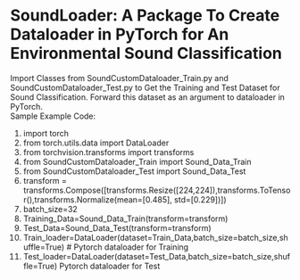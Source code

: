 # SoundLoader: A Package To Create Dataloader in PyTorch for An Environmental Sound Classification
Import Classes from SoundCustomDataloader_Train.py and SoundCustomDataloader_Test.py to Get the Training and Test Dataset for Sound Classification. Forward this dataset as an argument to dataloader in PyTorch. <br>
Sample Example Code: <br>
1. import torch<br>
2. from torch.utils.data import DataLoader<br>
3. from torchvision.transforms import transforms<br>
4. from SoundCustomDataloader_Train import Sound_Data_Train<br>
5. from SoundCustomDataloader_Test import Sound_Data_Test<br>
6. transform = transforms.Compose([transforms.Resize([224,224]),transforms.ToTensor(),transforms.Normalize(mean=[0.485], std=[0.229])])<br>
7. batch_size=32<br>
8. Training_Data=Sound_Data_Train(transform=transform)<br>
9. Test_Data=Sound_Data_Test(transform=transform)<br>
10. Train_loader=DataLoader(dataset=Train_Data,batch_size=batch_size,shuffle=True) # Pytorch dataloader for Training <br>
11. Test_loader=DataLoader(dataset=Test_Data,batch_size=batch_size,shuffle=True) Pytorch dataloader for Test <br>

